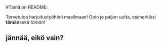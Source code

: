 #Tämä on README:

Tervetuloa harjoitustyöhöni maailmaan! Opin jo paljon uutta, esimerkiksi **tämän**sekä *tämän*!
## jännää, eikö vain?
